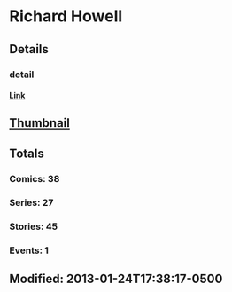 # Richard  Howell 
## Details
### detail
#### [Link](http://marvel.com/comics/creators/2712/richard_howell?utm_campaign=apiRef&utm_source=225578a89fc76f3d20fbffda5d17a88d)
## [Thumbnail](http://i.annihil.us/u/prod/marvel/i/mg/c/50/4bc3357d43fce.jpg)
## Totals
### Comics: 38
### Series: 27
### Stories: 45
### Events: 1
## Modified: 2013-01-24T17:38:17-0500